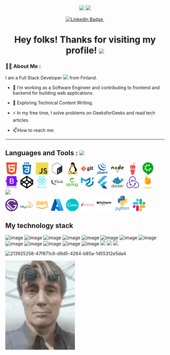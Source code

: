 <div id="header" align="center">
  <img src="https://media.giphy.com/media/v1.Y2lkPTc5MGI3NjExN2Y3cTZ2dGc2ZjV4NHdja2Nkc2llemQ4d3lqeHlycXl0bWVhYnlvYiZlcD12MV9pbnRlcm5hbF9naWZfYnlfaWQmY3Q9Zw/xT9IgzoKnwFNmISR8I/giphy.gif"> 
  <img src="https://media.giphy.com/media/M9gbBd9nbDrOTu1Mqx/giphy.gif" width="250"/>   
  <a href="https://www.linkedin.com/in/sergey-voytov-9a731270">
    <br>
    <br>
    <img src="https://img.shields.io/badge/LinkedIn-blue?style=for-the-badge&logo=linkedin&logoColor=white" alt="LinkedIn Badge"/> 
    <img src="https://komarev.com/ghpvc/?username=Sergeypdf&style=for-the-badge&label=PROFILE+VIEWS" alt=""/>
  </a>
<h1>
  Hey folks! Thanks for visiting my profile! 
  <img src="https://media.giphy.com/media/hvRJCLFzcasrR4ia7z/giphy.gif" width="50px"/>
</h1>
    </div>
    
### :man_technologist: About Me : 
I am a Full Stack Developer <img src="https://media.giphy.com/media/WUlplcMpOCEmTGBtBW/giphy.gif" width="30"> from Finland.
- :telescope: I’m working as a Software Engineer and contributing to frontend and backend for building web applications.

- :seedling: Exploring Technical Content Writing.

- :zap: In my free time, I solve problems on GeeksforGeeks and read tech articles.

- :mailbox:How to reach me:
---  
### <h2> Languages and Tools : <img src='https://user-images.githubusercontent.com/74038190/206662607-d9e7591e-bbf9-42f9-9386-29efc927bc16.gif' width="30"> </h2> 

  <div>
      <img src="https://github.com/devicons/devicon/blob/master/icons/html5/html5-original.svg" title="HTML5" alt="HTML" width="40" height="40"/>&nbsp;
       <img src="https://github.com/devicons/devicon/blob/master/icons/css3/css3-plain-wordmark.svg"  title="CSS3" alt="CSS" width="40" height="40"/>&nbsp;
       <img src="https://github.com/devicons/devicon/blob/master/icons/javascript/javascript-original.svg" title="JavaScript" alt="JavaScript" width="40" height="40"/>&nbsp;
      <img src="https://github.com/devicons/devicon/blob/master/icons/bash/bash-original.svg" title="Bash" alt="Bash" bagraund-color="green"  width="40" height="40"/>&nbsp;
      <img src="https://github.com/devicons/devicon/blob/master/icons/linux/linux-original.svg" title="Linux" alt="Linux" width="40" height="40"/>&nbsp;
       <img src="https://github.com/devicons/devicon/blob/master/icons/git/git-original-wordmark.svg" title="Git" alt="Git" width="40" height="40"/>&nbsp;
      <img src="https://github.com/devicons/devicon/blob/master/icons/jquery/jquery-plain-wordmark.svg" title="Jquery" alt="Jquery"  width="40" height="40"/>&nbsp;
      <img src="https://github.com/devicons/devicon/blob/master/icons/nodejs/nodejs-original-wordmark.svg" title="NodeJS" alt="NodeJS" width="40" height="40"/>&nbsp;
      <img src="https://github.com/devicons/devicon/blob/master/icons/gulp/gulp-plain.svg" title="Gulp" alt="Gulp" width="40" height="40"/>&nbsp;
      <img src="https://github.com/devicons/devicon/blob/master/icons/cucumber/cucumber-plain.svg" title="Cucumber" alt="Cucumber"  width="40" height="40"/>&nbsp;
      <img src="https://github.com/devicons/devicon/blob/master/icons/bootstrap/bootstrap-original-wordmark.svg" title="Bootstrap" alt="Bootstrap" width="40"  height="40"/>&nbsp;
      <img src="https://github.com/devicons/devicon/blob/master/icons/codepen/codepen-plain.svg" title="Codepen" alt="Codepen" width="40"  height="40"/>&nbsp;
      <img src="https://github.com/devicons/devicon/blob/master/icons/react/react-original-wordmark.svg" title="React" alt="React" width="40" height="40"/>&nbsp;
      <img src="https://github.com/devicons/devicon/blob/master/icons/flask/flask-original-wordmark.svg" title="Flask" alt="Flask" width="40" height="40"/>&nbsp;
      <img src="https://github.com/devicons/devicon/blob/master/icons/spring/spring-original-wordmark.svg" title="Spring" alt="Spring" width="40" height="40"/>&nbsp;
      <img src="https://github.com/devicons/devicon/blob/master/icons/materialui/materialui-original.svg" title="Material UI" alt="Material UI" width="40" height="40"/>&nbsp;
      <img src="https://github.com/devicons/devicon/blob/master/icons/flutter/flutter-original.svg" title="Flutter" alt="Flutter" width="40" height="40"/>&nbsp;
      <img src="https://github.com/devicons/devicon/blob/master/icons/docker/docker-original-wordmark.svg" title="Docker" alt="Docker" width="40" height="40"/>&nbsp;
      <img src="https://github.com/devicons/devicon/blob/master/icons/redux/redux-original.svg" title="Redux" alt="Redux " width="40" height="40"/>&nbsp; 
      <img src="https://github.com/devicons/devicon/blob/master/icons/firebase/firebase-plain-wordmark.svg" title="Firebase" alt="Firebase" width="40" height="40"/>&nbsp;
  </div>

<img src="https://www.animatedimages.org/data/media/562/animated-line-image-0184.gif" width="1920" />
  <div>
        <img src="https://github.com/devicons/devicon/blob/master/icons/gatsby/gatsby-original.svg" title="Gatsby"  alt="Gatsby" width="40" height="40"/>&nbsp;
        <img src="https://github.com/devicons/devicon/blob/master/icons/mysql/mysql-original-wordmark.svg" title="MySQL"  alt="MySQL" width="40" height="40"/>&nbsp; 
        <img src="https://github.com/devicons/devicon/blob/master/icons/amazonwebservices/amazonwebservices-plain-wordmark.svg" title="AWS" alt="AWS" width="40" height="40"/>&nbsp;
        <img src="https://github.com/devicons/devicon/blob/master/icons/azure/azure-original.svg" title="Azure" alt="Azure" width="40" height="40"/>&nbsp; 
        <img src="https://github.com/devicons/devicon/blob/master/icons/canva/canva-original.svg" title="Canva" alt="Canva" width="40" height="40"/>&nbsp;
        <img src="https://github.com/devicons/devicon/blob/master/icons/apache/apache-original-wordmark.svg"  title="Apache" alt="Apache" width="40" height="40"/>&nbsp;
        <img src="https://github.com/devicons/devicon/blob/master/icons/pycharm/pycharm-original-wordmark.svg" title="Pycharm" alt="Pycharm" width="50" height="50"/>&nbsp;
        <img src="https://github.com/devicons/devicon/blob/master/icons/python/python-original-wordmark.svg" width="50" height="50"/>&nbsp;
        <img src="https://github.com/devicons/devicon/blob/master/icons/slack/slack-original.svg"  title="slack" alt="slack" width="40" height="40"/>&nbsp;
      </div>

<h2>My technology stack</h2>

![image](https://user-images.githubusercontent.com/67124925/213930877-590aa1d8-4748-47f1-9883-caa257f8ff73.png)
![image](https://user-images.githubusercontent.com/67124925/213930888-392bac70-3bfe-4256-a57d-beff74c98ceb.png)
![image](https://user-images.githubusercontent.com/67124925/213930899-ba003b0f-b428-4ccd-a4de-41861597c627.png)
![image](https://user-images.githubusercontent.com/67124925/213930907-30f96a87-2b59-4be7-a041-70e2f794c9c8.png)
![image](https://user-images.githubusercontent.com/67124925/213930921-bb1d1314-052f-4823-8c2b-6a0b4485c838.png)
![image](https://user-images.githubusercontent.com/67124925/213930934-343850fa-af76-49ed-a389-655dbd97b11b.png)
![image](https://user-images.githubusercontent.com/67124925/213930948-6bb33e52-35bf-4a0c-8a7e-7255bd486b0b.png)
![image](https://user-images.githubusercontent.com/67124925/213930961-a37bcfec-ebc8-491f-9d1f-0bb676d366fa.png)
![image](https://user-images.githubusercontent.com/67124925/213930966-fb268664-31e5-42ae-b019-54f8d8bd9d2e.png)
![image](https://user-images.githubusercontent.com/67124925/213930973-131e9667-d608-4f10-91e6-21ed6c8b54c5.png)
![image](https://user-images.githubusercontent.com/67124925/213930983-29459dde-273a-4d29-82a1-efc32882fe86.png)
![image](https://user-images.githubusercontent.com/67124925/213930989-52f9e0eb-0b46-40bf-ab1e-cee9a7d0dfc2.png)
![image](https://user-images.githubusercontent.com/67124925/213931009-105701df-e249-42b2-a834-1cd6d7aba841.png)
<img src="https://img.shields.io/badge/Node.js - green?style=for-the-badge&logo=Node.js&logoColor=white"/>
<img src="https://img.shields.io/badge/Nodemon - green?style=for-the-badge&logo=Nodemon&logoColor=DarkOliveGreen"/>
<img src="https://img.shields.io/badge/Notepad++ - green?style=for-the-badge&logo=Notepad++&logoColor=black"/>
 

![213925258-47f871c6-d9d5-4264-b85a-1d55312e5da4](https://user-images.githubusercontent.com/67124925/213931024-01c65a7e-fab5-4ff6-b527-6d5f4fdeede2.png)

![image](https://raw.githubusercontent.com/piscopancer/piscopancer/main/clifford-unger-mads-mikkelsen.gif)

